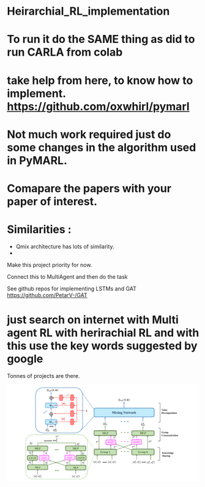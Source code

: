 # Heirarchial_RL_implementation
# To run it do the SAME thing as did to run CARLA from colab
# take help from here, to know how to implement.  https://github.com/oxwhirl/pymarl
# Not much work required just do some changes in the algorithm used in PyMARL. 
# Comapare the papers with your paper of interest. 
# Similarities :
<ul>
  <li>Qmix architecture has lots of similarity.</li>
  <li></li>

</ul>


Make this project priority for now. 

Connect this to MultiAgent and then do the task

See github repos for implementing LSTMs and GAT
https://github.com/PetarV-/GAT

# just search on internet with Multi agent RL with herirachial RL and with this use the key words suggested by google 
Tonnes of projects are there.

<img src = "./THGC.png"/>
